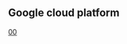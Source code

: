 ## Google cloud platform
[00](https://github.com/p-12s/otus-terraform/tree/main/00-examples/GCP/00-) 
